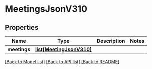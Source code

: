 # MeetingsJsonV310

## Properties
Name | Type | Description | Notes
------------ | ------------- | ------------- | -------------
**meetings** | [**list[MeetingJsonV310]**](MeetingJsonV310.md) |  | 

[[Back to Model list]](../README.md#documentation-for-models) [[Back to API list]](../README.md#documentation-for-api-endpoints) [[Back to README]](../README.md)


